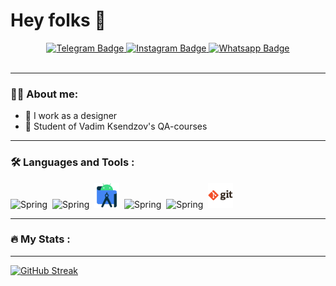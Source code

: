 <h1>
  Hey folks  &#128075
</h1>

<div id="badges" align="center">
  <a href="https://web.telegram.org/z/">
    <img src="https://img.shields.io/badge/Telegram-blue?logo=telegram&logoColor=white" 
    alt="Telegram Badge"/>
  </a>
  <a href="https://www.instagram.com/zagoruykovladislav/">
    <img src="https://img.shields.io/badge/Instagram-red?logo=instagram&logoColor=white" 
    alt="Instagram Badge"/>
  </a>
  <a href="https://wa.me/89043422005">
    <img src="https://img.shields.io/badge/Whatsapp-blue?logo=whatsapp&logoColor=white" 
    alt="Whatsapp Badge"/>
  </a>
</div>

<div id="badges" align="center">
  <img src="https://komarev.com/ghpvc/?username=vadikovskiy&style=flat-square&color=blue" alt=""/>
</div>

---

### 👨‍💻 About me:
+ 👷 I work as a designer
+ 💪 Student of Vadim Ksendzov's QA-courses

---

### :hammer_and_wrench: Languages and Tools :
<img src="https://www.svgrepo.com/show/354202/postman-icon.svg" title="Spring" alt="Spring" width="40" height="40"/>&nbsp;
<img src="https://www.svgrepo.com/show/331760/sql-database-generic.svg" title="Spring" alt="Spring" width="40" height="40"/>&nbsp;
<img src="https://github.com/devicons/devicon/blob/master/icons/androidstudio/androidstudio-original.svg" title="Spring" alt="Spring" width="40" height="40"/>&nbsp;
<img src="https://upload.wikimedia.org/wikipedia/commons/thumb/b/b5/DBeaver_logo.svg/256px-DBeaver_logo.svg.png?20210313151619" title="Spring" alt="Spring" width="40" height="40"/>&nbsp;
<img src="https://d4.alternativeto.net/VLuqpZLOmKP6v75cmVZIc5dMCpSEiufYOHaC8ClBOPw/rs:fill:280:280:0/g:ce:0:0/YWJzOi8vZGlzdC9pY29ucy9jaGFybGVzXzcyOTkwLnBuZw.png" title="Spring" alt="Spring" width="40" height="40"/>&nbsp;
<img src="https://github.com/devicons/devicon/blob/master/icons/git/git-original-wordmark.svg" title="Spring" alt="Spring" width="40" height="40"/>&nbsp;

---

### :fire: My Stats :


---

[![GitHub Streak](http://github-readme-streak-stats.herokuapp.com?user=vladislavzagoruyko&theme=dark&hide_border=true)](https://git.io/streak-stats)
